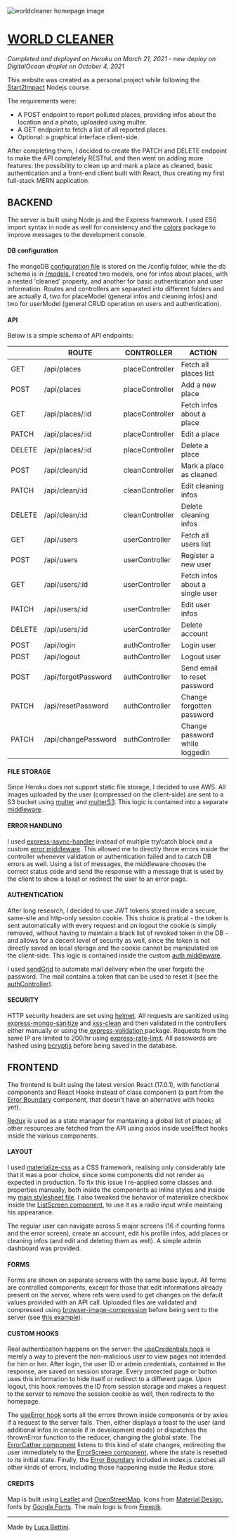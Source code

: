 ![worldcleaner homepage image](https://lucabettini.com/images/worldcleaner_2.jpg)

# [WORLD CLEANER](https://worldcleaner.lucabettini.com)

<i>Completed and deployed on Heroku on March 21, 2021 - new deploy on DigitalOcean droplet on October 4, 2021</i>

This website was created as a personal project while following the [Start2Impact](https://www.start2impact.it/) Nodejs course.

The requirements were:

- A POST endpoint to report polluted places, providing infos about the location and a photo, uploaded using multer.
- A GET endpoint to fetch a list of all reported places.
- Optional: a graphical interface client-side.

After completing them, I decided to create the PATCH and DELETE endpoint to make the API completely RESTful, and then went on adding more features: the possibility to clean up and mark a place as cleaned, basic authentication and a front-end client built with React, thus creating my first full-stack MERN application.

## BACKEND

The server is built using Node.js and the Express framework. I used ES6 import syntax in node as well for consistency and the [colors](https://www.npmjs.com/package/colors 'colors') package to improve messages to the development console.

#### DB configuration

The mongoDB [configuration file](https://github.com/lucabettini/worldcleaner/blob/main/config/db.js 'configuration file') is stored on the /config folder, while the db schema is in [/models.](https://github.com/lucabettini/worldcleaner/tree/main/models '/models.') I created two models, one for infos about places, with a nested 'cleaned' property, and another for basic authentication and user information. Routes and controllers are separated into different folders and are actually 4, two for placeModel (general infos and cleaning infos) and two for userModel (general CRUD operation on users and authentication).

#### API

Below is a simple schema of API endpoints:

|        | ROUTE               | CONTROLLER      | ACTION                          |
| ------ | ------------------- | --------------- | ------------------------------- |
| GET    | /api/places         | placeController | Fetch all places list           |
| POST   | /api/places         | placeController | Add a new place                 |
| GET    | /api/places/:id     | placeController | Fetch infos about a place       |
| PATCH  | /api/places/:id     | placeController | Edit a place                    |
| DELETE | /api/places/:id     | placeController | Delete a place                  |
| POST   | /api/clean/:id      | cleanController | Mark a place as cleaned         |
| PATCH  | /api/clean/:id      | cleanController | Edit cleaning infos             |
| DELETE | /api/clean/:id      | cleanController | Delete cleaning infos           |
| GET    | /api/users          | userController  | Fetch all users list            |
| POST   | /api/users          | userController  | Register a new user             |
| GET    | /api/users/:id      | userController  | Fetch infos about a single user |
| PATCH  | /api/users/:id      | userController  | Edit user infos                 |
| DELETE | /api/users/:id      | userController  | Delete account                  |
| POST   | /api/login          | authController  | Login user                      |
| POST   | /api/logout         | authController  | Logout user                     |
| POST   | /api/forgotPassword | authController  | Send email to reset password    |
| PATCH  | /api/resetPassword  | authController  | Change forgotten password       |
| PATCH  | /api/changePassword | authController  | Change password while loggedin  |

#### FILE STORAGE

Since Heroku does not support static file storage, I decided to use AWS. All images uploaded by the user (compressed on the client-side) are sent to a S3 bucket using [multer](https://www.npmjs.com/package/multer 'multer') and [multerS3](https://www.npmjs.com/package/multer-s3 'multerS3'). This logic is contained into a separate [middleware](https://github.com/lucabettini/worldcleaner/blob/main/middleware/multerMiddleware.js 'middleware').

#### ERROR HANDLING

I used [express-async-handler](https://www.npmjs.com/package/express-async-handler 'express-async-handler') instead of multiple try/catch block and a custom [error middleware](https://github.com/lucabettini/worldcleaner/blob/main/middleware/errorMiddleware.js 'error middleware'). This allowed me to directly throw errors inside the controller whenever validation or authentication failed and to catch DB errors as well. Using a list of messages, the middleware chooses the correct status code and send the response with a message that is used by the client to show a toast or redirect the user to an error page.

#### AUTHENTICATION

After long research, I decided to use JWT tokens stored inside a secure, same-site and http-only session cookie. This choice is pratical - the token is sent automatically with every request and on logout the cookie is simply removed, without having to maintain a black list of revoked token in the DB - and allows for a decent level of security as well, since the token is not directly saved on local storage and the cookie cannot be manipulated on the client-side. This logic is contained inside the custom [auth middleware](https://github.com/lucabettini/worldcleaner/blob/main/middleware/authMiddleware.js 'auth middleware').

I used [sendGrid](https://sendgrid.com/) to automate mail delivery when the user forgets the password. The mail contains a token that can be used to reset it (see the [authController](https://github.com/lucabettini/worldcleaner/blob/main/controllers/authController.js)).

#### SECURITY

HTTP security headers are set using [helmet](https://www.npmjs.com/package/helmet 'helmet'). All requests are sanitized using [express-mongo-sanitize](https://www.npmjs.com/package/express-mongo-sanitize 'express-mongo-sanitize') and [xss-clean](https://www.npmjs.com/package/xss-clean 'xss-clean') and then validated in the controllers either manually or using the[ express-validation ](https://www.npmjs.com/package/express-validation ' express-validation ')package. Requests from the same IP are limited to 200/hr using [express-rate-limit](https://www.npmjs.com/package/express-rate-limit 'express-rate-limit.'). All passwords are hashed using [bcryptjs](https://www.npmjs.com/package/bcryptjs 'bcryptjs') before being saved in the database.

## FRONTEND

The frontend is built using the latest version React (17.0.1), with functional components and React Hooks instead of class component (a part from the [Error Boundary](https://github.com/lucabettini/worldcleaner/blob/main/client/src/components/ErrorBoundary.js 'Error Boundary') component, that doesn't have an alternative with hooks yet).

[Redux](https://redux.js.org/ 'Redux') is used as a state manager for mantaining a global list of places; all other resources are fetched from the API using axios inside useEffect hooks inside the various components.

#### LAYOUT

I used [materialize-css](https://materializecss.com/ 'materialize-css') as a CSS framework, realising only considerably late that it was a poor choice, since some components did not render as expected in production. To fix this issue I re-applied some classes and properties manually, both inside the components as inline styles and inside my [main stylesheet file](https://github.com/lucabettini/worldcleaner/blob/main/client/src/styles/style.scss 'main stylesheet file'). I also tweaked the behavior of materialize checkbox inside the [ListScreen component](https://github.com/lucabettini/worldcleaner/blob/main/client/src/components/screens/ListScreen.js 'ListScreen component'), to use it as a radio input while maintaing his appearance.

The regular user can navigate across 5 major screens (16 if counting forms and the error screen), create an account, edit his profile infos, add places or cleaning infos (and edit and deleting them as well). A simple admin dashboard was provided.

#### FORMS

Forms are shown on separate screens with the same basic layout. All forms are controlled components, except for those that edit informations already present on the server, where refs were used to get changes on the default values provided with an API call. Uploaded files are validated and compressed using [browser-image-compression](https://www.npmjs.com/package/browser-image-compression 'browser-image-compression') before being sent to the server (see [this example](https://github.com/lucabettini/worldcleaner/blob/main/client/src/components/forms/place/PlaceForm.js 'this example')).

#### CUSTOM HOOKS

Real authentication happens on the server: the [useCredentials hook](https://github.com/lucabettini/worldcleaner/blob/main/client/src/hooks/useCredentials.js 'useCredentials hook') is merely a way to prevent the non-malicious user to view pages not intended for him or her. After login, the user ID or admin credentials, contained in the response, are saved on session storage. Every protected page or button uses this information to hide itself or redirect to a different page. Upon logout, this hook removes the ID from session storage and makes a request to the server to remove the session cookie as well, then redirects to the homepage.

The [useError hook](https://github.com/lucabettini/worldcleaner/blob/main/client/src/hooks/useError.js 'useError hook') sorts all the errors thrown inside components or by axios if a request to the server fails. Then, either displays a toast to the user (and additional infos in console if in development mode) or dispatches the thrownError function to the reducer, changing the global state. The [ErrorCather component](https://github.com/lucabettini/worldcleaner/blob/main/client/src/components/ErrorCatcher.js 'ErrorCather component') listens to this kind of state changes, redirecting the user immediately to the [ErrorScreen component](https://github.com/lucabettini/worldcleaner/blob/main/client/src/components/screens/ErrorScreen.js 'ErrorScreen component'), where the state is resetted to its initial state. Finally, the [Error Boundary](https://github.com/lucabettini/worldcleaner/blob/main/client/src/components/ErrorBoundary.js 'Error Boundary') included in index.js catches all other kinds of errors, including those happening inside the Redux store.

#### CREDITS

Map is built using [Leaflet](https://leafletjs.com/ 'Leaflet') and [OpenStreetMap](https://www.openstreetmap.org/copyright 'OpenStreetMap'). Icons from [Material Design](https://materializecss.com/icons.html 'Material Design'), fonts by [Google Fonts](https://fonts.google.com/ 'Google Fonts'). The main logo is from [Freepik](https://it.freepik.com/ 'Freepik').

---

Made by [Luca Bettini](https://lucabettini.com).

